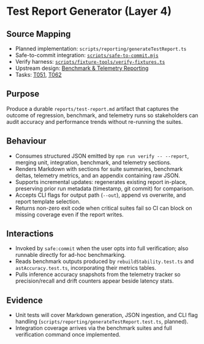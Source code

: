 # Test Report Generator (Layer 4)

## Source Mapping
- Planned implementation: `scripts/reporting/generateTestReport.ts`
- Safe-to-commit integration: [`scripts/safe-to-commit.mjs`](../../../scripts/safe-to-commit.mjs)
- Verify harness: [`scripts/fixture-tools/verify-fixtures.ts`](../../../scripts/fixture-tools/verify-fixtures.ts)
- Upstream design: [Benchmark & Telemetry Reporting](../../layer-3/benchmark-telemetry-pipeline.mdmd.md)
- Tasks: [T051](../../../specs/001-link-aware-diagnostics/tasks.md), [T062](../../../specs/001-link-aware-diagnostics/tasks.md)

## Purpose
Produce a durable `reports/test-report.md` artifact that captures the outcome of regression, benchmark, and telemetry runs so stakeholders can audit accuracy and performance trends without re-running the suites.

## Behaviour
- Consumes structured JSON emitted by `npm run verify -- --report`, merging unit, integration, benchmark, and telemetry sections.
- Renders Markdown with sections for suite summaries, benchmark deltas, telemetry metrics, and an appendix containing raw JSON.
- Supports incremental updates: regenerates existing report in-place, preserving prior run metadata (timestamp, git commit) for comparison.
- Accepts CLI flags for output path (`--out`), append vs overwrite, and report template selection.
- Returns non-zero exit code when critical suites fail so CI can block on missing coverage even if the report writes.

## Interactions
- Invoked by `safe:commit` when the user opts into full verification; also runnable directly for ad-hoc benchmarking.
- Reads benchmark outputs produced by `rebuildStability.test.ts` and `astAccuracy.test.ts`, incorporating their metrics tables.
- Pulls inference accuracy snapshots from the telemetry tracker so precision/recall and drift counters appear beside latency stats.

## Evidence
- Unit tests will cover Markdown generation, JSON ingestion, and CLI flag handling (`scripts/reporting/generateTestReport.test.ts`, planned).
- Integration coverage arrives via the benchmark suites and full verification command once implemented.
